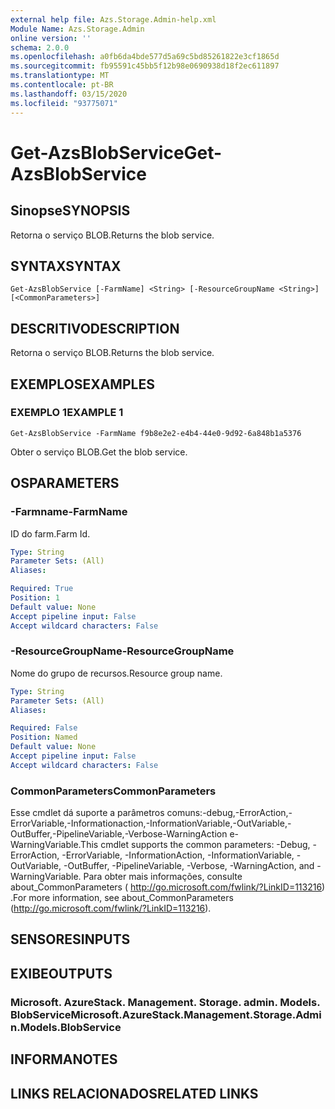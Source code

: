 ```yaml
---
external help file: Azs.Storage.Admin-help.xml
Module Name: Azs.Storage.Admin
online version: ''
schema: 2.0.0
ms.openlocfilehash: a0fb6da4bde577d5a69c5bd85261822e3cf1865d
ms.sourcegitcommit: fb95591c45bb5f12b98e0690938d18f2ec611897
ms.translationtype: MT
ms.contentlocale: pt-BR
ms.lasthandoff: 03/15/2020
ms.locfileid: "93775071"
---
```

# <span data-ttu-id="c873b-101">Get-AzsBlobService</span><span class="sxs-lookup"><span data-stu-id="c873b-101">Get-AzsBlobService</span></span>

## <span data-ttu-id="c873b-102">Sinopse</span><span class="sxs-lookup"><span data-stu-id="c873b-102">SYNOPSIS</span></span>
<span data-ttu-id="c873b-103">Retorna o serviço BLOB.</span><span class="sxs-lookup"><span data-stu-id="c873b-103">Returns the blob service.</span></span>

## <span data-ttu-id="c873b-104">SYNTAX</span><span class="sxs-lookup"><span data-stu-id="c873b-104">SYNTAX</span></span>

```
Get-AzsBlobService [-FarmName] <String> [-ResourceGroupName <String>] [<CommonParameters>]
```

## <span data-ttu-id="c873b-105">DESCRITIVO</span><span class="sxs-lookup"><span data-stu-id="c873b-105">DESCRIPTION</span></span>
<span data-ttu-id="c873b-106">Retorna o serviço BLOB.</span><span class="sxs-lookup"><span data-stu-id="c873b-106">Returns the blob service.</span></span>

## <span data-ttu-id="c873b-107">EXEMPLOS</span><span class="sxs-lookup"><span data-stu-id="c873b-107">EXAMPLES</span></span>

### <span data-ttu-id="c873b-108">EXEMPLO 1</span><span class="sxs-lookup"><span data-stu-id="c873b-108">EXAMPLE 1</span></span>
```
Get-AzsBlobService -FarmName f9b8e2e2-e4b4-44e0-9d92-6a848b1a5376
```

<span data-ttu-id="c873b-109">Obter o serviço BLOB.</span><span class="sxs-lookup"><span data-stu-id="c873b-109">Get the blob service.</span></span>

## <span data-ttu-id="c873b-110">OS</span><span class="sxs-lookup"><span data-stu-id="c873b-110">PARAMETERS</span></span>

### <span data-ttu-id="c873b-111">-Farmname</span><span class="sxs-lookup"><span data-stu-id="c873b-111">-FarmName</span></span>
<span data-ttu-id="c873b-112">ID do farm.</span><span class="sxs-lookup"><span data-stu-id="c873b-112">Farm Id.</span></span>

```yaml
Type: String
Parameter Sets: (All)
Aliases:

Required: True
Position: 1
Default value: None
Accept pipeline input: False
Accept wildcard characters: False
```

### <span data-ttu-id="c873b-113">-ResourceGroupName</span><span class="sxs-lookup"><span data-stu-id="c873b-113">-ResourceGroupName</span></span>
<span data-ttu-id="c873b-114">Nome do grupo de recursos.</span><span class="sxs-lookup"><span data-stu-id="c873b-114">Resource group name.</span></span>

```yaml
Type: String
Parameter Sets: (All)
Aliases:

Required: False
Position: Named
Default value: None
Accept pipeline input: False
Accept wildcard characters: False
```

### <span data-ttu-id="c873b-115">CommonParameters</span><span class="sxs-lookup"><span data-stu-id="c873b-115">CommonParameters</span></span>
<span data-ttu-id="c873b-116">Esse cmdlet dá suporte a parâmetros comuns:-debug,-ErrorAction,-ErrorVariable,-Informationaction,-InformationVariable,-OutVariable,-OutBuffer,-PipelineVariable,-Verbose-WarningAction e-WarningVariable.</span><span class="sxs-lookup"><span data-stu-id="c873b-116">This cmdlet supports the common parameters: -Debug, -ErrorAction, -ErrorVariable, -InformationAction, -InformationVariable, -OutVariable, -OutBuffer, -PipelineVariable, -Verbose, -WarningAction, and -WarningVariable.</span></span> <span data-ttu-id="c873b-117">Para obter mais informações, consulte about_CommonParameters ( http://go.microsoft.com/fwlink/?LinkID=113216) .</span><span class="sxs-lookup"><span data-stu-id="c873b-117">For more information, see about_CommonParameters (http://go.microsoft.com/fwlink/?LinkID=113216).</span></span>

## <span data-ttu-id="c873b-118">SENSORES</span><span class="sxs-lookup"><span data-stu-id="c873b-118">INPUTS</span></span>

## <span data-ttu-id="c873b-119">EXIBE</span><span class="sxs-lookup"><span data-stu-id="c873b-119">OUTPUTS</span></span>

### <span data-ttu-id="c873b-120">Microsoft. AzureStack. Management. Storage. admin. Models. BlobService</span><span class="sxs-lookup"><span data-stu-id="c873b-120">Microsoft.AzureStack.Management.Storage.Admin.Models.BlobService</span></span>

## <span data-ttu-id="c873b-121">INFORMA</span><span class="sxs-lookup"><span data-stu-id="c873b-121">NOTES</span></span>

## <span data-ttu-id="c873b-122">LINKS RELACIONADOS</span><span class="sxs-lookup"><span data-stu-id="c873b-122">RELATED LINKS</span></span>
